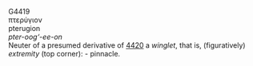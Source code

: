 <body>
  <p>G4419<br>  πτερύγιον  <br> pterugion  <br><i>pter-oog‘-ee-on </i><br>Neuter of a presumed derivative of <a href="g4420.htm">4420</a>  a <i>winglet</i>, that is, (figuratively) <i>extremity</i> (top corner): - pinnacle.<br></p>
 </body>